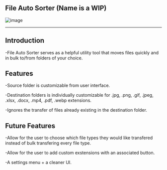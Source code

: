 File Auto Sorter (Name is a WIP)
----------------------------------------

![image](https://github.com/user-attachments/assets/34d80aed-686f-4d8b-b1b4-94821524b834)

----------------------------------------
Introduction
----------------------------------------
-File Auto Sorter serves as a helpful utility tool that moves files quickly and in bulk to/from folders of your choice.

Features
----------------------------------------
-Source folder is customizable from user interface.

-Destination folders is individually customizable for .jpg, .png, .gif, .jpeg, .xlsx, .docx, .mp4, .pdf, .webp extensions.

-Ignores the transfer of files already existing in the destination folder.

Future Features
----------------------------------------
-Allow for the user to choose which file types they would like transfered instead of bulk transfering every file type.

-Allow for the user to add custom exstensions with an associated button.

-A settings menu + a cleaner UI.

